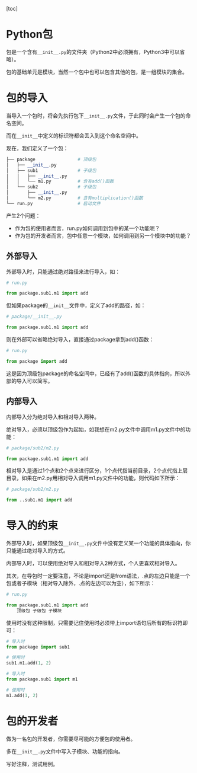 [toc]

# Python包

包是一个含有`__init__.py`的文件夹（Python2中必须拥有，Python3中可以省略）。

包的基础单元是模块，当然一个包中也可以包含其他的包，是一组模块的集合。

# 包的导入

当导入一个包时，将会先执行包下`__init__.py`文件，于此同时会产生一个包的命名空间。

而在`__init__`中定义的标识符都会丢入到这个命名空间中。

现在，我们定义了一个包：

```python
├── package                # 顶级包
│   ├── __init__.py
│   ├── sub1               # 子级包
│   │   ├── __init__.py
│   │   └── m1.py          # 含有add()函数
│   └── sub2               # 子级包
│       ├── __init__.py
│       └── m2.py          # 含有multiplication()函数
└── run.py                 # 启动文件

```

产生2个问题：

- 作为包的使用者而言，run.py如何调用到包中的某一个功能呢？
- 作为包的开发者而言，包中任意一个模块，如何调用到另一个模块中的功能？

## 外部导入

外部导入时，只能通过绝对路径来进行导入，如：

```python
# run.py

from package.sub1.m1 import add

```

但如果package的`__init__`文件中，定义了add的路径，如：

```python
# package/__init__.py

from package.sub1.m1 import add

```

则在外部可以省略绝对导入，直接通过package拿到add()函数：

```python
# run.py

from package import add

```

这是因为顶级包package的命名空间中，已经有了add()函数的具体指向，所以外部的导入可以简写。

## 内部导入

内部导入分为绝对导入和相对导入两种。

绝对导入，必须以顶级包作为起始，如我想在m2.py文件中调用m1.py文件中的功能：

```python
# package/sub2/m2.py

from package.sub1.m1 import add

```

相对导入是通过1个点和2个点来进行区分，1个点代指当前目录，2个点代指上层目录，如果在m2.py用相对导入调用m1.py文件中的功能，则代码如下所示：

```python
# package/sub2/m2.py

from ..sub1.m1 import add

```

# 导入的约束

外部导入时，如果顶级包`__init__.py`文件中没有定义某一个功能的具体指向，你只能通过绝对导入的方式。

内部导入时，可以使用绝对导入和相对导入2种方式，个人更喜欢相对导入。

其次，在导包时一定要注意，不论是import还是from语法，.点的左边只能是一个包或者子模块（相对导入除外，.点的左边可以为空），如下所示：

```python
# run.py

from package.sub1.m1 import add
    顶级包 子级包 子模块

```

使用时没有这种限制，只需要记住使用时必须带上import语句后所有的标识符即可：

```python
# 导入时
from package import sub1

# 使用时
sub1.m1.add(1, 2)

# 导入时
from package.sub1 import m1

# 使用时
m1.add(1, 2)

```

# 包的开发者

做为一名包的开发者，你需要尽可能的方便包的使用者。

多在`__init__.py`文件中写入子模块、功能的指向。

写好注释，测试用例。